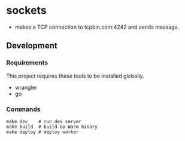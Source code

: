 # sockets

- makes a TCP connection to tcpbin.com:4242 and sends message.

## Development

### Requirements

This project requires these tools to be installed globally.

* wrangler
* go

### Commands

```
make dev    # run dev server
make build  # build Go Wasm binary
make deploy # deploy worker
```
